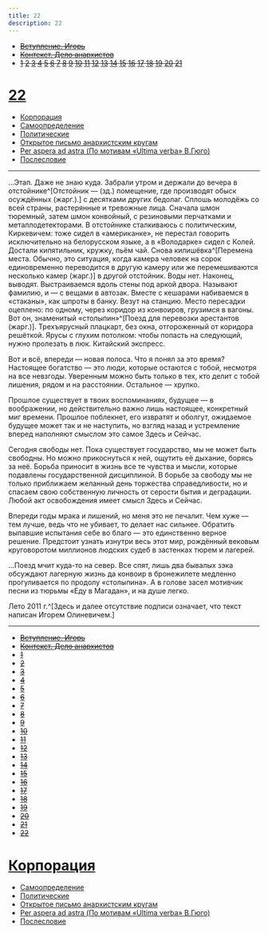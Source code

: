 ```yaml
---
title: 22
description: 22
---
```


- ~~[Вступление. Игорь](./1.md)~~
- ~~[Контекст. Дело анархистов](./2.md)~~
- ~~[1](./3.md)  [2](./4.md)  [3](./5.md)  [4](./6.md)  [5](./7.md)  [6](./8.md)  [7](./9.md)  [8](./10.md)  [9](./11.md)  [10](./12.md)  [11](./13.md)  [12](./14.md)  [13](./15.md)  [14](./16.md)  [15](./17.md)  [16](./18.md)  [17](./19.md)  [18](./20.md)  [19](./21.md)  [20](./22.md)  [21](./23.md)~~
# [22](./24.md)
- [Корпорация](./25.md)
- [Самоопределение](./26.md)
- [Политические](./27.md)
- [Открытое письмо анархистским кругам](./28.md)
- [Per aspera ad astra (По мотивам «Ultima verba» В.Гюго)](./29.md)
- [Послесловие](./30.md)

---

…Этап. Даже не знаю куда. Забрали утром и держали до вечера в отстойнике^[Отстойник — (зд.) помещение, где производят обыск осуждённых (жарг.).] с десятками других бедолаг. Сплошь молодёжь со всей страны, растерянные и тревожные лица. Сначала шмон тюремный, затем шмон конвойный, с резиновыми перчатками и металлодетекторами. В отстойнике сталкиваюсь с политическим, Киркевичем: тоже сидел в «американке», не перестал говорить исключительно на белорусском языке, а в «Володарке» сидел с Колей. Достали кипятильник, кружку, пьём чай. Снова килишёвка^[Перемена места. Обычно, это ситуация, когда камера человек на сорок единовременно переводится в другую камеру или же перемешиваются несколько камер (жарг.)] в другой отстойник. Воды нет. Наконец, выводят. Выстраиваемся вдоль стены под аркой двора. Называют фамилию, и — с вещами в автозак. Вместе с кешарами набиваемся в «стаканы», как шпроты в банку. Везут на станцию. Место пересадки оцеплено: по одному, через коридор из конвоиров, грузимся в вагоны. Вот он, знаменитый «столыпин»^[Поезд для перевозки арестантов (жарг.)]. Трехъярусный плацкарт, без окна, отгороженный от коридора решёткой. Ярусы с глухим потолком: чтобы попасть на следующий, нужно пролезать в люк. Китайский экспресс.

Вот и всё, впереди — новая полоса. Что я понял за это время? Настоящее богатство — это люди, которые остаются с тобой, несмотря на все невзгоды. Уверенным можно быть только в тех, кто делит с тобой лишения, рядом и на расстоянии. Остальное — хрупко.

Прошлое существует в твоих воспоминаниях, будущее — в воображении, но действительно важно лишь настоящее, конкретный миг времени. Прошлое поблекнет, его извратят и оболгут, ожидаемое будущее может так и не наступить, но взгляд назад и устремление вперед наполняют смыслом это самое Здесь и Сейчас.

Сегодня свободы нет. Пока существует государство, мы не может быть свободны. Но можно прикоснуться к ней, ощутить её дыхание, борясь за неё. Борьба приносит в жизнь все те чувства и мысли, которые подавлены государственной дисциплиной. В борьбе за свободу мы не только приближаем желанный день торжества справедливости, но и спасаем свою собственную личность от серости бытия и деградации. Любой акт освобождения имеет смысл Здесь и Сейчас.

Впереди годы мрака и лишений, но меня это не печалит. Чем хуже — тем лучше, ведь что не убивает, то делает нас сильнее. Обратить выпавшие испытания себе во благо — это единственно верное решение. Предстоит узнать изнутри весь этот мир, рождённый вековым круговоротом миллионов людских судеб в застенках тюрем и лагерей.

…Поезд мчит куда-то на север. Все спят, лишь два бывалых зэка обсуждают лагерную жизнь да конвоир в бронежилете медленно прогуливается по продолу «столыпина». А в голове засел мотивчик песни из тюрьмы «Еду в Магадан», и на душе легко.

Лето 2011 г.^[Здесь и далее отсутствие подписи означает, что текст написан Игорем Олиневичем.]

---

- ~~[Вступление. Игорь](./1.md)~~
- ~~[Контекст. Дело анархистов](./2.md)~~
- ~~[1](./3.md)~~
- ~~[2](./4.md)~~
- ~~[3](./5.md)~~
- ~~[4](./6.md)~~
- ~~[5](./7.md)~~
- ~~[6](./8.md)~~
- ~~[7](./9.md)~~
- ~~[8](./10.md)~~
- ~~[9](./11.md)~~
- ~~[10](./12.md)~~
- ~~[11](./13.md)~~
- ~~[12](./14.md)~~
- ~~[13](./15.md)~~
- ~~[14](./16.md)~~
- ~~[15](./17.md)~~
- ~~[16](./18.md)~~
- ~~[17](./19.md)~~
- ~~[18](./20.md)~~
- ~~[19](./21.md)~~
- ~~[20](./22.md)~~
- ~~[21](./23.md)~~
- ~~[22](./24.md)~~
# [Корпорация](./25.md)
- [Самоопределение](./26.md)
- [Политические](./27.md)
- [Открытое письмо анархистским кругам](./28.md)
- [Per aspera ad astra (По мотивам «Ultima verba» В.Гюго)](./29.md)
- [Послесловие](./30.md)

